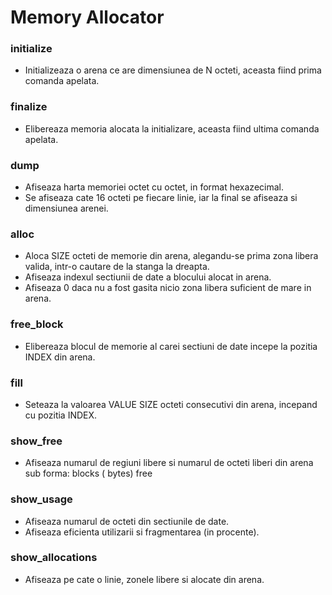 # Memory Allocator


### initialize
- Initializeaza o arena ce are dimensiunea de N octeti, aceasta fiind prima
comanda apelata.

### finalize
- Elibereaza memoria alocata la initializare, aceasta fiind ultima comanda
apelata.

### dump
- Afiseaza harta memoriei octet cu octet, in format hexazecimal.
- Se afiseaza cate 16 octeti pe fiecare linie, iar la final se afiseaza
si dimensiunea arenei.


### alloc
- Aloca SIZE octeti de memorie din arena, alegandu-se prima zona libera valida,
intr-o cautare de la stanga la dreapta.
- Afiseaza indexul sectiunii de date a blocului alocat in arena.
- Afiseaza 0 daca nu a fost gasita nicio zona libera suficient de mare in arena. 


### free_block
- Elibereaza blocul de memorie al carei sectiuni de date incepe la pozitia
INDEX din arena.


### fill
- Seteaza la valoarea VALUE SIZE octeti consecutivi din arena, incepand cu
pozitia INDEX.


### show_free
- Afiseaza numarul de regiuni libere si numarul de octeti liberi din arena sub
forma:
		<nblocks> blocks (<nbytes> bytes) free


### show_usage
- Afiseaza numarul de octeti din sectiunile de date.
- Afiseaza eficienta utilizarii si fragmentarea (in procente).


### show_allocations
- Afiseaza pe cate o linie, zonele libere si alocate din arena.